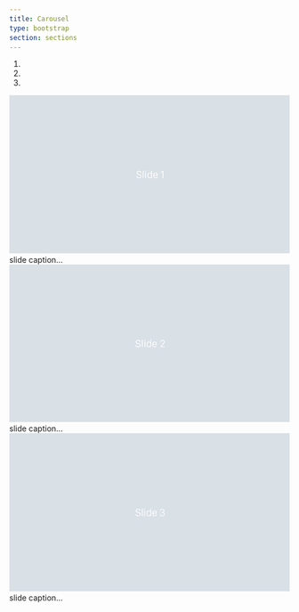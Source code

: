 ```yaml
---
title: Carousel
type: bootstrap
section: sections
---
```


<div id="carousel1" class="carousel slide" data-interval="3000" data-carousel>
  <ol class="carousel-indicators">
    <li data-target="#carousel1" data-slide-to="0" class="active"></li>
    <li data-target="#carousel1" data-slide-to="1"></li>
    <li data-target="#carousel1" data-slide-to="2"></li>
  </ol>
  <div class="carousel-inner">
    <div class="item active">
      <img src="/ui/img/sample/slide-1.png" alt="Slide 1">
      <div class="carousel-caption">slide caption...</div>
    </div>
    <div class="item">
      <img src="/ui/img/sample/slide-2.png" alt="Slide 2">
      <div class="carousel-caption">slide caption...</div>
    </div>
    <div class="item">
      <img src="/ui/img/sample/slide-3.png" alt="Slide 3">
      <div class="carousel-caption">slide caption...</div>
    </div>
  </div>
  <a class="left carousel-control" href="#carousel1" data-slide="prev">
    <span data-symbol="previous" class="symbol-large"></span>
  </a>
  <a class="right carousel-control" href="#carousel1" data-slide="next">
    <span data-symbol="next" class="symbol-large"></span>
  </a>
</div>
